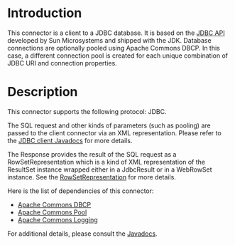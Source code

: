 # Introduction

This connector is a client to a JDBC database. It is based on the [JDBC
API](http://java.sun.com/products/jdbc/)
developed by Sun Microsystems and shipped with the JDK. Database
connections are optionally pooled using Apache Commons DBCP. In this
case, a different connection pool is created for each unique combination
of JDBC URI and connection properties.

# Description

This connector supports the following protocol: JDBC.

The SQL request and other kinds of parameters (such as pooling) are
passed to the client connector via an XML representation. Please refer
to the [JDBC client
Javadocs](javadocs://jse/ext/org/restlet/ext/jdbc/JdbcClientHelper.html)
for more details.

The Response provides the result of the SQL request as a
RowSetRepresentation which is a kind of XML representation of the
ResultSet instance wrapped either in a JdbcResult or in a WebRowSet
instance. See the
[RowSetRepresentation](javadocs://jse/ext/org/restlet/ext/jdbc/RowSetRepresentation.html)
for more details.

Here is the list of dependencies of this connector:

-   [Apache Commons
    DBCP](http://jakarta.apache.org/commons/dbcp/)
-   [Apache Commons
    Pool](http://jakarta.apache.org/commons/pool/)
-   [Apache Commons
    Logging](http://jakarta.apache.org/commons/logging/)

For additional details, please consult the
[Javadocs](javadocs://jse/ext/org/restlet/ext/jdbc/package-summary.html).
